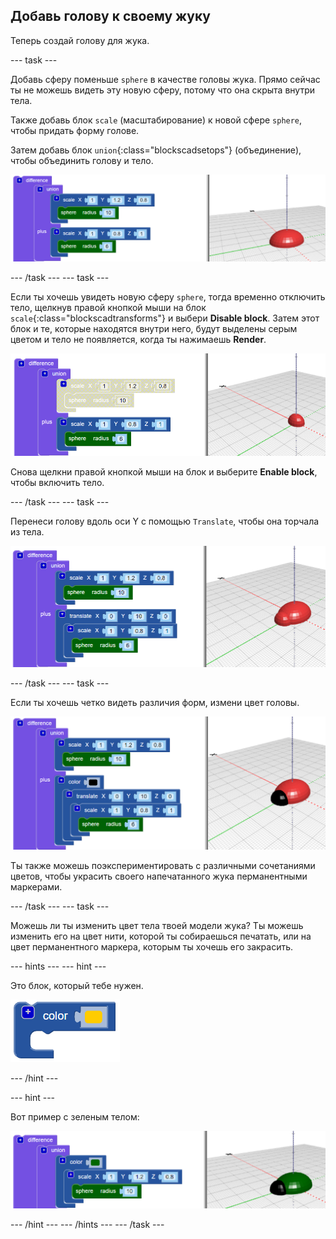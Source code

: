 ## Добавь голову к своему жуку

Теперь создай голову для жука.

--- task ---

Добавь сферу поменьше `sphere` в качестве головы жука. Прямо сейчас ты не можешь видеть эту новую сферу, потому что она скрыта внутри тела.

Также добавь блок `scale` (масштабирование) к новой сфере `sphere`, чтобы придать форму голове.

Затем добавь блок `union`{:class="blockscadsetops"} (объединение), чтобы объединить голову и тело.

![снимок экрана](images/bug-head-hidden.png)

--- /task --- --- task ---

Если ты хочешь увидеть новую сферу `sphere`, тогда временно отключить тело, щелкнув правой кнопкой мыши на блок `scale`{:class="blockscadtransforms"} и выбери **Disable block**. Затем этот блок и те, которые находятся внутри него, будут выделены серым цветом и тело не появляется, когда ты нажимаешь **Render**.

![снимок экрана](images/bug-disable.png)

Снова щелкни правой кнопкой мыши на блок и выберите **Enable block**, чтобы включить тело.

--- /task --- --- task ---

Перенеси голову вдоль оси Y с помощью `Translate`, чтобы она торчала из тела.

  ![снимок экрана](images/bug-head.png)

--- /task --- --- task ---

Если ты хочешь четко видеть различия форм, измени цвет головы.

![снимок экрана](images/bug-head-black.png)

Ты также можешь поэкспериментировать с различными сочетаниями цветов, чтобы украсить своего напечатанного жука перманентными маркерами.

--- /task --- --- task ---

Можешь ли ты изменить цвет тела твоей модели жука? Ты можешь изменить его на цвет нити, которой ты собираешься печатать, или на цвет перманентного маркера, которым ты хочешь его закрасить.

--- hints --- --- hint ---

Это блок, который тебе нужен.

![снимок экрана](images/bug-colour-block.png)

--- /hint ---

--- hint ---

Вот пример с зеленым телом:

![снимок экрана](images/bug-body-colour.png)

--- /hint --- --- /hints --- --- /task ---




  
